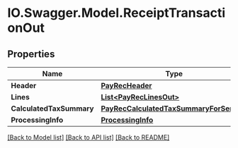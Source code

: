 # IO.Swagger.Model.ReceiptTransactionOut
## Properties

Name | Type | Description | Notes
------------ | ------------- | ------------- | -------------
**Header** | [**PayRecHeader**](PayRecHeader.md) |  | 
**Lines** | [**List&lt;PayRecLinesOut&gt;**](PayRecLinesOut.md) |  | 
**CalculatedTaxSummary** | [**PayRecCalculatedTaxSummaryForService**](PayRecCalculatedTaxSummaryForService.md) |  | 
**ProcessingInfo** | [**ProcessingInfo**](ProcessingInfo.md) |  | 

[[Back to Model list]](../README.md#documentation-for-models) [[Back to API list]](../README.md#documentation-for-api-endpoints) [[Back to README]](../README.md)

